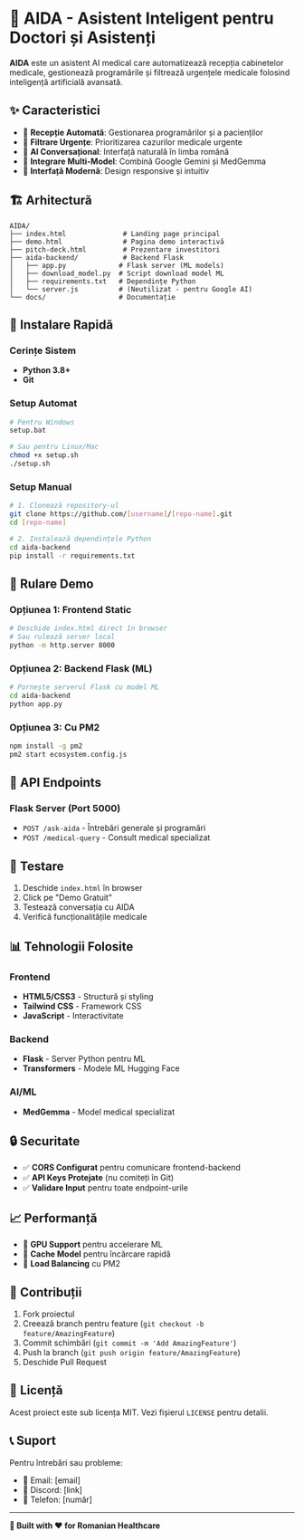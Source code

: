 # 🤖 AIDA - Asistent Inteligent pentru Doctori și Asistenți

**AIDA** este un asistent AI medical care automatizează recepția cabinetelor medicale, gestionează programările și filtrează urgențele medicale folosind inteligență artificială avansată.

## ✨ Caracteristici

- 🎯 **Recepție Automată**: Gestionarea programărilor și a pacienților
- 🚨 **Filtrare Urgențe**: Prioritizarea cazurilor medicale urgente
- 💬 **AI Conversațional**: Interfață naturală în limba română
- 🔄 **Integrare Multi-Model**: Combină Google Gemini și MedGemma
- 📱 **Interfață Modernă**: Design responsive și intuitiv

## 🏗️ Arhitectură

```
AIDA/
├── index.html              # Landing page principal
├── demo.html               # Pagina demo interactivă
├── pitch-deck.html         # Prezentare investitori
├── aida-backend/           # Backend Flask
│   ├── app.py             # Flask server (ML models)
│   ├── download_model.py  # Script download model ML
│   ├── requirements.txt   # Dependințe Python
│   └── server.js          # (Neutilizat - pentru Google AI)
└── docs/                  # Documentație
```

## 🚀 Instalare Rapidă

### Cerințe Sistem
- **Python 3.8+**
- **Git**

### Setup Automat
```bash
# Pentru Windows
setup.bat

# Sau pentru Linux/Mac
chmod +x setup.sh
./setup.sh
```

### Setup Manual
```bash
# 1. Clonează repository-ul
git clone https://github.com/[username]/[repo-name].git
cd [repo-name]

# 2. Instalează dependințele Python
cd aida-backend
pip install -r requirements.txt
```

## 🎯 Rulare Demo

### Opțiunea 1: Frontend Static
```bash
# Deschide index.html direct în browser
# Sau rulează server local
python -m http.server 8000
```

### Opțiunea 2: Backend Flask (ML)
```bash
# Pornește serverul Flask cu model ML
cd aida-backend
python app.py
```

### Opțiunea 3: Cu PM2
```bash
npm install -g pm2
pm2 start ecosystem.config.js
```

## 🔧 API Endpoints

### Flask Server (Port 5000)
- `POST /ask-aida` - Întrebări generale și programări
- `POST /medical-query` - Consult medical specializat

## 🧪 Testare

1. Deschide `index.html` în browser
2. Click pe "Demo Gratuit"
3. Testează conversația cu AIDA
4. Verifică funcționalitățile medicale

## 📊 Tehnologii Folosite

### Frontend
- **HTML5/CSS3** - Structură și styling
- **Tailwind CSS** - Framework CSS
- **JavaScript** - Interactivitate

### Backend
- **Flask** - Server Python pentru ML
- **Transformers** - Modele ML Hugging Face

### AI/ML
- **MedGemma** - Model medical specializat

## 🔒 Securitate

- ✅ **CORS Configurat** pentru comunicare frontend-backend
- ✅ **API Keys Protejate** (nu comiteți în Git)
- ✅ **Validare Input** pentru toate endpoint-urile

## 📈 Performanță

- 🚀 **GPU Support** pentru accelerare ML
- 💾 **Cache Model** pentru încărcare rapidă
- 🔄 **Load Balancing** cu PM2

## 🤝 Contribuții

1. Fork proiectul
2. Creează branch pentru feature (`git checkout -b feature/AmazingFeature`)
3. Commit schimbări (`git commit -m 'Add AmazingFeature'`)
4. Push la branch (`git push origin feature/AmazingFeature`)
5. Deschide Pull Request

## 📄 Licență

Acest proiect este sub licența MIT. Vezi fișierul `LICENSE` pentru detalii.

## 📞 Suport

Pentru întrebări sau probleme:
- 📧 Email: [email]
- 💬 Discord: [link]
- 📱 Telefon: [număr]

---

**🚀 Built with ❤️ for Romanian Healthcare**